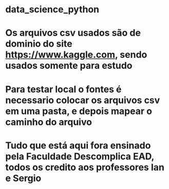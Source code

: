 # data_science_python
# Os arquivos csv usados são de dominio do site https://www.kaggle.com, sendo usados somente para estudo
# Para testar local o fontes é necessario colocar os arquivos csv em uma pasta, e depois mapear o caminho do arquivo
# Tudo que está aqui fora ensinado pela Faculdade Descomplica EAD, todos os credito aos professores Ian e Sergio